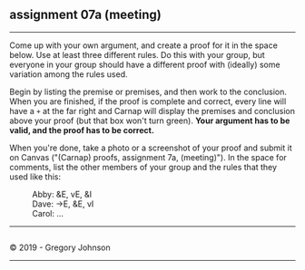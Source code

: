 ## assignment 07a (meeting)

---

Come up with your own argument, and create a proof for it in the space below. Use at least three different rules. Do this with your group, but everyone in your group should have a different proof with (ideally) some variation among the rules used.

Begin by listing the premise or premises, and then work to the conclusion. When you are finished, if the proof is complete and correct, every line will have a `+` at the far right and Carnap will display the premises and conclusion above your proof (but that box won't turn green). **Your argument has to be valid, and the proof has to be correct.**

When you're done, take a photo or a screenshot of your proof and submit it on Canvas ("(Carnap) proofs, assignment 7a, (meeting)"). In the space for comments, list the other members of your group and the rules that they used like this:

<p style="margin-left: 40px;">Abby: &E, vE, &I<br>
Dave: ->E, &E, vI<br>
Carol: ... <br></p>

---

~~~{.Playground .JohnsonSL init="now" options="fonts tabindent render resize" guides="fitch"}
~~~

<p>&copy; 2019 - <script>document.write(new Date().getFullYear())</script> Gregory Johnson</p>

---
 
